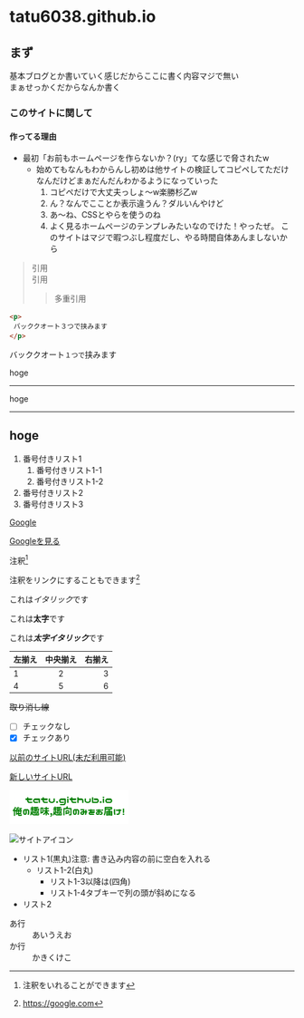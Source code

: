 # tatu6038.github.io  
## まず  
基本ブログとか書いていく感じだからここに書く内容マジで無い  
まぁせっかくだからなんか書く  
### このサイトに関して  
#### 作ってる理由   
* 最初「お前もホームページを作らないか？(ry」てな感じで脅されたw
  * 始めてもなんもわからんし初めは他サイトの検証してコピペしてただけなんだけどまぁだんだんわかるようになっていった
    1. コピペだけで大丈夫っしょ～w楽勝杉乙w
    1. ん？なんでこことか表示違うん？ダルいんやけど
    1. あ～ね、CSSとやらを使うのね
    1. よく見るホームページのテンプレみたいなのでけた！やったぜ。
このサイトはマジで暇つぶし程度だし、やる時間自体あんましないから

> 引用  
> 引用
>> 多重引用

```html
<p>
 バッククオート３つで挟みます
</p>
```

バッククオート`１つで`挟みます

hoge
***
hoge
___
hoge
---

1. 番号付きリスト1
    1. 番号付きリスト1-1
    1. 番号付きリスト1-2
1. 番号付きリスト2
1. 番号付きリスト3

[Google](https://google.com)

[Googleを見る]([^Google])
[^Google]: https://google.com

注釈[^注釈1]
[^注釈1]: 注釈をいれることができます

注釈をリンクにすることもできます[^注釈2]
[^注釈2]: https://google.com

これは*イタリック*です

これは**太字**です

これは***太字イタリック***です

| 左揃え | 中央揃え | 右揃え |
|:---|:---:|---:|
|1 |2 |3 |
|4 |5 |6 |

~~取り消し線~~

- [ ] チェックなし
- [x] チェックあり

[以前のサイトURL(未だ利用可能)](https://tatu6038.github.io)

[新しいサイトURL](https://www.tatu6038.tk "www.tatu6038.tk")

![サイトアイコン](./headline.png)

![サイトアイコン](https://tatu6038.github.io/headline.png "アイコン画像")

* リスト1(黒丸)注意: 書き込み内容の前に空白を入れる
  * リスト1-2(白丸)
    * リスト1-3以降は(四角)
    * リスト1-4タブキーで列の頭が斜めになる
* リスト2
<dl>
 <dt>あ行</dt>
 <dd>あいうえお</dd>
 <dt>か行</dt>
 <dd>かきくけこ</dd>
</dl>
